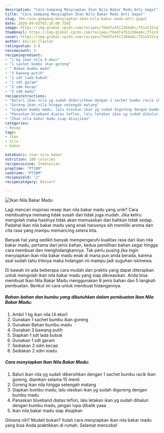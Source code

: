 ```yaml
---
description: "Cara Gampang Menyiapkan Ikan Nila Bakar Madu Anti Gagal"
title: "Cara Gampang Menyiapkan Ikan Nila Bakar Madu Anti Gagal"
slug: 394-cara-gampang-menyiapkan-ikan-nila-bakar-madu-anti-gagal
date: 2020-09-03T03:16:09.758Z
image: https://img-global.cpcdn.com/recipes/fb4dfaf611384a6c/751x532cq70/ikan-nila-bakar-madu-foto-resep-utama.jpg
thumbnail: https://img-global.cpcdn.com/recipes/fb4dfaf611384a6c/751x532cq70/ikan-nila-bakar-madu-foto-resep-utama.jpg
cover: https://img-global.cpcdn.com/recipes/fb4dfaf611384a6c/751x532cq70/ikan-nila-bakar-madu-foto-resep-utama.jpg
author: Emilie Clayton
ratingvalue: 3.9
reviewcount: 4
recipeingredient:
- "1 kg ikan nila 4 ekor"
- "1 sachet bumbu ikan goreng"
- " Bahan bumbu madu"
- "3 bawang putih"
- "1 sdt lada bubuk"
- "1 sdt garam"
- "2 sdm kecap"
- "2 sdm madu"
recipeinstructions:
- "Baluri ikan nila yg sudah dibersihkan dengan 1 sachet bumbu racik ikan goreng, diamkan selama 15 menit"
- "Goreng ikan nila hingga setengah matang"
- "Siapkan bumbu madu, lalu oleskan ikan yg sudah digoreng dengan bumbu madu"
- "Panaskan blueband diatas teflon, lalu letakan ikan yg sudah dibaluri dengan bumbu madu, jangan lupa dibalik yaaa"
- "Ikan nila bakar madu siap disajikan"
categories:
- Resep
tags:
- ikan
- nila
- bakar

katakunci: ikan nila bakar 
nutrition: 160 calories
recipecuisine: Indonesian
preptime: "PT38M"
cooktime: "PT30M"
recipeyield: "2"
recipecategory: Dessert

---
```



![Ikan Nila Bakar Madu](https://img-global.cpcdn.com/recipes/fb4dfaf611384a6c/751x532cq70/ikan-nila-bakar-madu-foto-resep-utama.jpg)

Lagi mencari inspirasi resep ikan nila bakar madu yang unik? Cara membuatnya memang tidak susah dan tidak juga mudah. Jika keliru mengolah maka hasilnya tidak akan memuaskan dan bahkan tidak sedap. Padahal ikan nila bakar madu yang enak harusnya sih memiliki aroma dan cita rasa yang mampu memancing selera kita.



Banyak hal yang sedikit banyak mempengaruhi kualitas rasa dari ikan nila bakar madu, pertama dari jenis bahan, kedua pemilihan bahan segar hingga cara membuat dan menghidangkannya. Tak perlu pusing jika ingin menyiapkan ikan nila bakar madu enak di mana pun anda berada, karena asal sudah tahu triknya maka hidangan ini mampu jadi suguhan istimewa.


Di bawah ini ada beberapa cara mudah dan praktis yang dapat diterapkan untuk mengolah ikan nila bakar madu yang siap dikreasikan. Anda bisa membuat Ikan Nila Bakar Madu menggunakan 8 jenis bahan dan 5 langkah pembuatan. Berikut ini cara untuk membuat hidangannya.

<!--inarticleads1-->

##### Bahan-bahan dan bumbu yang dibutuhkan dalam pembuatan Ikan Nila Bakar Madu:

1. Ambil 1 kg ikan nila (4 ekor)
1. Gunakan 1 sachet bumbu ikan goreng
1. Gunakan  Bahan bumbu madu
1. Gunakan 3 bawang putih
1. Siapkan 1 sdt lada bubuk
1. Gunakan 1 sdt garam
1. Sediakan 2 sdm kecap
1. Sediakan 2 sdm madu




<!--inarticleads2-->

##### Cara menyiapkan Ikan Nila Bakar Madu:

1. Baluri ikan nila yg sudah dibersihkan dengan 1 sachet bumbu racik ikan goreng, diamkan selama 15 menit
1. Goreng ikan nila hingga setengah matang
1. Siapkan bumbu madu, lalu oleskan ikan yg sudah digoreng dengan bumbu madu
1. Panaskan blueband diatas teflon, lalu letakan ikan yg sudah dibaluri dengan bumbu madu, jangan lupa dibalik yaaa
1. Ikan nila bakar madu siap disajikan




Gimana nih? Mudah bukan? Itulah cara menyiapkan ikan nila bakar madu yang bisa Anda praktikkan di rumah. Selamat mencoba!
